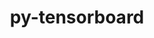 ---
title: "py-tensorboard"
layout: cache
categories: [package, develop-2024-03-03]
meta: {"versions": ["2.14.1"], "compilers": ["apple-clang@=15.0.0", "gcc@=11.4.0"], "oss": ["ubuntu22.04", "ventura"], "platforms": ["darwin", "linux"], "targets": ["aarch64", "neoverse_v1", "neoverse_v2", "x86_64_v3"], "stacks": ["e4s", "e4s-neoverse-v2", "e4s-neoverse_v1", "ml-darwin-aarch64-mps", "ml-linux-x86_64-cpu", "ml-linux-x86_64-cuda", "ml-linux-x86_64-rocm", "root"], "num_specs": 11, "num_specs_by_stack": {"ml-darwin-aarch64-mps": 2, "root": 11, "e4s-neoverse_v1": 2, "e4s-neoverse-v2": 2, "ml-linux-x86_64-cpu": 3, "ml-linux-x86_64-cuda": 3, "ml-linux-x86_64-rocm": 3, "e4s": 2}}
spec_details: [{"hash": "tz64722gyawezvd3hiqjb6hdcfljwqti", "compiler": "apple-clang@=15.0.0", "versions": ["2.14.1"], "os": "ventura", "platform": "darwin", "target": "aarch64", "variants": ["build_system=python_pip"], "stacks": ["ml-darwin-aarch64-mps", "root"], "size": "-", "tarball": "https://binaries.spack.io/releases/develop-2024-03-03/build_cache/darwin-ventura-aarch64/apple-clang-15.0.0/py-tensorboard-2.14.1/darwin-ventura-aarch64-apple-clang-15.0.0-py-tensorboard-2.14.1-tz64722gyawezvd3hiqjb6hdcfljwqti.spack"}, {"hash": "lb4obfp76jiqp6rlmlkjpq23klqt7zh3", "compiler": "apple-clang@=15.0.0", "versions": ["2.14.1"], "os": "ventura", "platform": "darwin", "target": "aarch64", "variants": ["build_system=python_pip"], "stacks": ["ml-darwin-aarch64-mps", "root"], "size": "-", "tarball": "https://binaries.spack.io/releases/develop-2024-03-03/build_cache/darwin-ventura-aarch64/apple-clang-15.0.0/py-tensorboard-2.14.1/darwin-ventura-aarch64-apple-clang-15.0.0-py-tensorboard-2.14.1-lb4obfp76jiqp6rlmlkjpq23klqt7zh3.spack"}, {"hash": "gdjyvpy44sovnoqvph24vbclborhxnmg", "compiler": "gcc@=11.4.0", "versions": ["2.14.1"], "os": "ubuntu22.04", "platform": "linux", "target": "neoverse_v1", "variants": ["build_system=python_pip"], "stacks": ["root", "e4s-neoverse_v1"], "size": "-", "tarball": "https://binaries.spack.io/releases/develop-2024-03-03/build_cache/linux-ubuntu22.04-neoverse_v1/gcc-11.4.0/py-tensorboard-2.14.1/linux-ubuntu22.04-neoverse_v1-gcc-11.4.0-py-tensorboard-2.14.1-gdjyvpy44sovnoqvph24vbclborhxnmg.spack"}, {"hash": "5ykbtc53t6fr5o5hcrrng34wb65hi73v", "compiler": "gcc@=11.4.0", "versions": ["2.14.1"], "os": "ubuntu22.04", "platform": "linux", "target": "neoverse_v1", "variants": ["build_system=python_pip"], "stacks": ["root", "e4s-neoverse_v1"], "size": "-", "tarball": "https://binaries.spack.io/releases/develop-2024-03-03/build_cache/linux-ubuntu22.04-neoverse_v1/gcc-11.4.0/py-tensorboard-2.14.1/linux-ubuntu22.04-neoverse_v1-gcc-11.4.0-py-tensorboard-2.14.1-5ykbtc53t6fr5o5hcrrng34wb65hi73v.spack"}, {"hash": "5mdpobqri6esaiqywopwvctifefhpwlw", "compiler": "gcc@=11.4.0", "versions": ["2.14.1"], "os": "ubuntu22.04", "platform": "linux", "target": "neoverse_v2", "variants": ["build_system=python_pip"], "stacks": ["e4s-neoverse-v2", "root"], "size": "-", "tarball": "https://binaries.spack.io/releases/develop-2024-03-03/build_cache/linux-ubuntu22.04-neoverse_v2/gcc-11.4.0/py-tensorboard-2.14.1/linux-ubuntu22.04-neoverse_v2-gcc-11.4.0-py-tensorboard-2.14.1-5mdpobqri6esaiqywopwvctifefhpwlw.spack"}, {"hash": "ztl4zune6q3vbl4b742ikltfe7fg6eeb", "compiler": "gcc@=11.4.0", "versions": ["2.14.1"], "os": "ubuntu22.04", "platform": "linux", "target": "neoverse_v2", "variants": ["build_system=python_pip"], "stacks": ["e4s-neoverse-v2", "root"], "size": "-", "tarball": "https://binaries.spack.io/releases/develop-2024-03-03/build_cache/linux-ubuntu22.04-neoverse_v2/gcc-11.4.0/py-tensorboard-2.14.1/linux-ubuntu22.04-neoverse_v2-gcc-11.4.0-py-tensorboard-2.14.1-ztl4zune6q3vbl4b742ikltfe7fg6eeb.spack"}, {"hash": "prnkawf2dordo7wifxsei3voodtqxjba", "compiler": "gcc@=11.4.0", "versions": ["2.14.1"], "os": "ubuntu22.04", "platform": "linux", "target": "x86_64_v3", "variants": ["build_system=python_pip"], "stacks": ["ml-linux-x86_64-cpu", "root", "ml-linux-x86_64-cuda", "ml-linux-x86_64-rocm"], "size": "-", "tarball": "https://binaries.spack.io/releases/develop-2024-03-03/build_cache/linux-ubuntu22.04-x86_64_v3/gcc-11.4.0/py-tensorboard-2.14.1/linux-ubuntu22.04-x86_64_v3-gcc-11.4.0-py-tensorboard-2.14.1-prnkawf2dordo7wifxsei3voodtqxjba.spack"}, {"hash": "sxxzla2hynsmy4hehjnariiernh7yrn7", "compiler": "gcc@=11.4.0", "versions": ["2.14.1"], "os": "ubuntu22.04", "platform": "linux", "target": "x86_64_v3", "variants": ["build_system=python_pip"], "stacks": ["e4s", "root"], "size": "-", "tarball": "https://binaries.spack.io/releases/develop-2024-03-03/build_cache/linux-ubuntu22.04-x86_64_v3/gcc-11.4.0/py-tensorboard-2.14.1/linux-ubuntu22.04-x86_64_v3-gcc-11.4.0-py-tensorboard-2.14.1-sxxzla2hynsmy4hehjnariiernh7yrn7.spack"}, {"hash": "htwukkvb63dranocwhjd44aigr5vhnev", "compiler": "gcc@=11.4.0", "versions": ["2.14.1"], "os": "ubuntu22.04", "platform": "linux", "target": "x86_64_v3", "variants": ["build_system=python_pip"], "stacks": ["ml-linux-x86_64-cpu", "root", "ml-linux-x86_64-cuda", "ml-linux-x86_64-rocm"], "size": "-", "tarball": "https://binaries.spack.io/releases/develop-2024-03-03/build_cache/linux-ubuntu22.04-x86_64_v3/gcc-11.4.0/py-tensorboard-2.14.1/linux-ubuntu22.04-x86_64_v3-gcc-11.4.0-py-tensorboard-2.14.1-htwukkvb63dranocwhjd44aigr5vhnev.spack"}, {"hash": "r3fchr7rhinlb75casyy7r5fmmtxouf7", "compiler": "gcc@=11.4.0", "versions": ["2.14.1"], "os": "ubuntu22.04", "platform": "linux", "target": "x86_64_v3", "variants": ["build_system=python_pip"], "stacks": ["e4s", "root"], "size": "-", "tarball": "https://binaries.spack.io/releases/develop-2024-03-03/build_cache/linux-ubuntu22.04-x86_64_v3/gcc-11.4.0/py-tensorboard-2.14.1/linux-ubuntu22.04-x86_64_v3-gcc-11.4.0-py-tensorboard-2.14.1-r3fchr7rhinlb75casyy7r5fmmtxouf7.spack"}, {"hash": "ccmz25noneevx37lw45n2bsomwvgisa2", "compiler": "gcc@=11.4.0", "versions": ["2.14.1"], "os": "ubuntu22.04", "platform": "linux", "target": "x86_64_v3", "variants": ["build_system=python_pip"], "stacks": ["ml-linux-x86_64-cpu", "root", "ml-linux-x86_64-cuda", "ml-linux-x86_64-rocm"], "size": "-", "tarball": "https://binaries.spack.io/releases/develop-2024-03-03/build_cache/linux-ubuntu22.04-x86_64_v3/gcc-11.4.0/py-tensorboard-2.14.1/linux-ubuntu22.04-x86_64_v3-gcc-11.4.0-py-tensorboard-2.14.1-ccmz25noneevx37lw45n2bsomwvgisa2.spack"}]
---